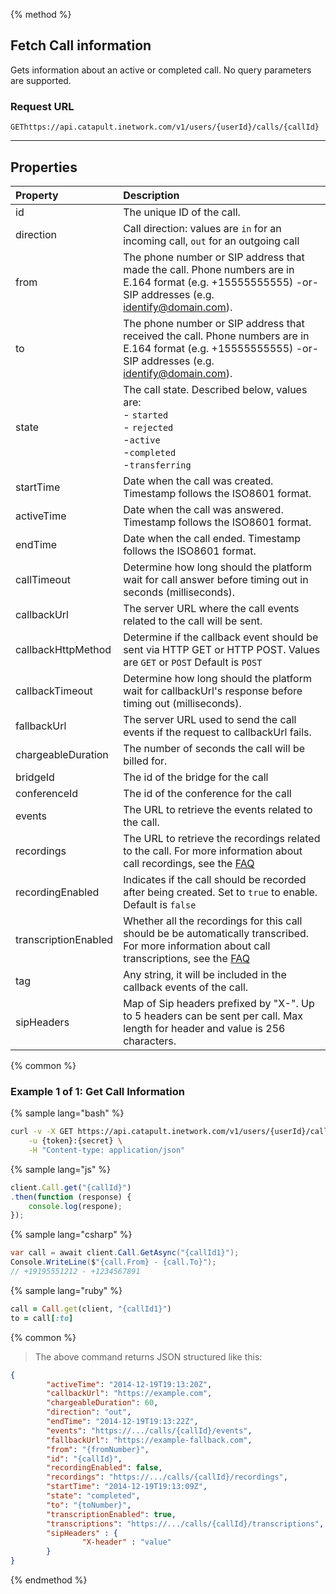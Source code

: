 {% method %}

## Fetch Call information
Gets information about an active or completed call. No query parameters are supported.

### Request URL

<code class="get">GET</code>`https://api.catapult.inetwork.com/v1/users/{userId}/calls/{callId}`

---

## Properties
| Property             | Description                                                                                                                                                                                    |
|:---------------------|:-----------------------------------------------------------------------------------------------------------------------------------------------------------------------------------------------|
| id                   | The unique ID of the call.                                                                                                                                                                     |
| direction            | Call direction: values are `in` for an incoming call, `out` for an outgoing call                                                                                                               |
| from                 | The phone number or SIP address that made the call. Phone numbers are in E.164 format (e.g. +15555555555) -or- SIP addresses (e.g. identify@domain.com).                                       |
| to                   | The phone number or SIP address that received the call. Phone numbers are in E.164 format (e.g. +15555555555) -or- SIP addresses (e.g. identify@domain.com).                                   |
| state                | The call state. Described below, values are:<br> - `started` <br> - `rejected`<br> -`active`<br> -`completed`<br> -`transferring`                                                              |
| startTime            | Date when the call was created. Timestamp follows the ISO8601 format.                                                                                                                          |
| activeTime           | Date when the call was answered. Timestamp follows the ISO8601 format.                                                                                                                         |
| endTime              | Date when the call ended. Timestamp follows the ISO8601 format.                                                                                                                                |
| callTimeout          | Determine how long should the platform wait for call answer before timing out in seconds (milliseconds).                                                                                       |
| callbackUrl          | The server URL where the call events related to the call will be sent.                                                                                                                         |
| callbackHttpMethod   | Determine if the callback event should be sent via HTTP GET or HTTP POST. Values are <code class="get">GET</code> or <code class="post">POST</code> Default is <code class="post">POST</code>  |
| callbackTimeout      | Determine how long should the platform wait for callbackUrl's response before timing out (milliseconds).                                                                                       |
| fallbackUrl          | The server URL used to send the call events if the request to callbackUrl fails.                                                                                                               |
| chargeableDuration   | The number of seconds the call will be billed for.                                                                                                                                             |
| bridgeId             | The id of the bridge for the call                                                                                                                                                              |
| conferenceId         | The id of the conference for the call                                                                                                                                                          |
| events               | The URL to retrieve the events related to the call.                                                                                                                                            |
| recordings           | The URL to retrieve the recordings related to the call. For more information about call recordings, see the <a href="http://dev.bandwidth.com/faq/#voice">FAQ</a>                              |
| recordingEnabled     | Indicates if the call should be recorded after being created. Set to `true` to enable. Default is `false`                                                                                      |
| transcriptionEnabled | Whether all the recordings for this call should be be automatically transcribed. For more information about call transcriptions, see the <a href="http://dev.bandwidth.com/faq/#voice">FAQ</a> |
| tag                  | Any string, it will be included in the callback events of the call.                                                                                                                            |
| sipHeaders           | Map of Sip headers prefixed by "X-". Up to 5 headers can be sent per call. Max length for header and value is 256 characters.                                                                  |


{% common %}

### Example 1 of 1: Get Call Information

{% sample lang="bash" %}

```bash
curl -v -X GET https://api.catapult.inetwork.com/v1/users/{userId}/calls/{callId} \
	-u {token}:{secret} \
	-H "Content-type: application/json"
```

{% sample lang="js" %}

```js
client.Call.get("{callId}")
.then(function (response) {
	console.log(respone);
});
```

{% sample lang="csharp" %}

```csharp
var call = await client.Call.GetAsync("{callId1}");
Console.WriteLine($"{call.From} - {call.To}");
// +19195551212 - +1234567891

```

{% sample lang="ruby" %}

```ruby
call = Call.get(client, "{callId1}")
to = call[:to]
```
{% common %}

> The above command returns JSON structured like this:

```json
{
		"activeTime": "2014-12-19T19:13:20Z",
		"callbackUrl": "https://example.com",
		"chargeableDuration": 60,
		"direction": "out",
		"endTime": "2014-12-19T19:13:22Z",
		"events": "https://.../calls/{callId}/events",
		"fallbackUrl": "https://example-fallback.com",
		"from": "{fromNumber}",
		"id": "{callId}",
		"recordingEnabled": false,
		"recordings": "https://.../calls/{callId}/recordings",
		"startTime": "2014-12-19T19:13:09Z",
		"state": "completed",
		"to": "{toNumber}",
		"transcriptionEnabled": true,
		"transcriptions": "https://.../calls/{callId}/transcriptions",
		"sipHeaders" : {
				"X-header" : "value"
		}
}
```
{% endmethod %}

